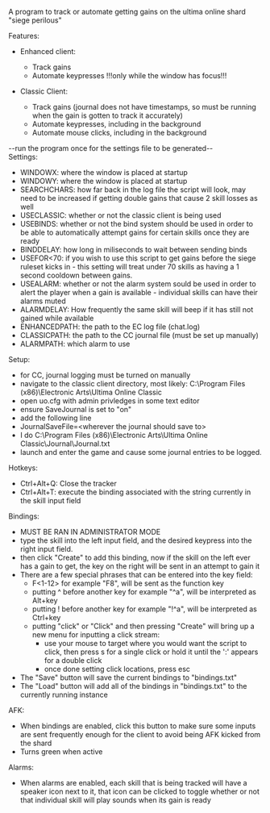 A program to track or automate getting gains on the ultima online shard "siege perilous"

Features:
  * Enhanced client:
    * Track gains
    * Automate keypresses !!!only while the window has focus!!!
  
  * Classic Client:
    * Track gains (journal does not have timestamps, so must be running when the gain is gotten to track it accurately)
    * Automate keypresses, including in the background
    * Automate mouse clicks, including in the background

--run the program once for the settings file to be generated--\
Settings:
  * WINDOWX: where the window is placed at startup
  * WINDOWY: where the window is placed at startup
  * SEARCHCHARS: how far back in the log file the script will look, may need to be increased if getting double gains that cause 2 skill losses as well
  * USECLASSIC: whether or not the classic client is being used
  * USEBINDS: whether or not the bind system should be used in order to be able to automatically attempt gains for certain skills once they are ready
  * BINDDELAY: how long in miliseconds to wait between sending binds
  * USEFOR<70: if you wish to use this script to get gains before the siege ruleset kicks in - this setting will treat under 70 skills as having a 1 second cooldown between gains.
  * USEALARM: whether or not the alarm system sould be used in order to alert the player when a gain is available   - individual skills can have their alarms muted
  * ALARMDELAY: How frequently the same skill will beep if it has still not gained while available
  * ENHANCEDPATH: the path to the EC log file (chat.log)
  * CLASSICPATH: the path to the CC journal file (must be set up manually)
  * ALARMPATH: which alarm to use

Setup:
  * for CC, journal logging must be turned on manually
  * navigate to the classic client directory, most likely: C:\Program Files (x86)\Electronic Arts\Ultima Online Classic
  * open uo.cfg with admin privledges in some text editor
  * ensure SaveJournal is set to "on"
  * add the following line
  * JournalSaveFile=\<wherever the journal should save to\>
  * I do C:\Program Files (x86)\Electronic Arts\Ultima Online Classic\Journal\Journal.txt
  * launch and enter the game and cause some journal entries to be logged.

Hotkeys:
  * Ctrl+Alt+Q: Close the tracker
  * Ctrl+Alt+T: execute the binding associated with the string currently in the skill input field

Bindings:
  * MUST BE RAN IN ADMINISTRATOR MODE
  * type the skill into the left input field, and the desired keypress into the right input field.
  * then click "Create" to add this binding, now if the skill on the left ever has a gain to get, the key on the right will be sent in an attempt to gain it
  * There are a few special phrases that can be entered into the key field:
    * F\<1-12\> for example "F8", will be sent as the function key
    * putting ^ before another key for example "^a", will be interpreted as Alt+key
    * putting ! before another key for example "!^a", will be interpreted as Ctrl+key
    * putting "click" or "Click" and then pressing "Create" will bring up a new menu for inputting a click stream:
      * use your mouse to target where you would want the script to click, then press s for a single click or hold it until the ':' appears for a double click
      * once done setting click locations, press esc
  * The "Save" button will save the current bindings to "bindings.txt"
  * The "Load" button will add all of the bindings in "bindings.txt" to the currently running instance

AFK:
  * When bindings are enabled, click this button to make sure some inputs are sent frequently enough for the client to avoid being AFK kicked from the shard
  * Turns green when active

Alarms:
  * When alarms are enabled, each skill that is being tracked will have a speaker icon next to it, that icon can be clicked to toggle whether or not that individual skill will play sounds when its gain is ready
    
    
    
